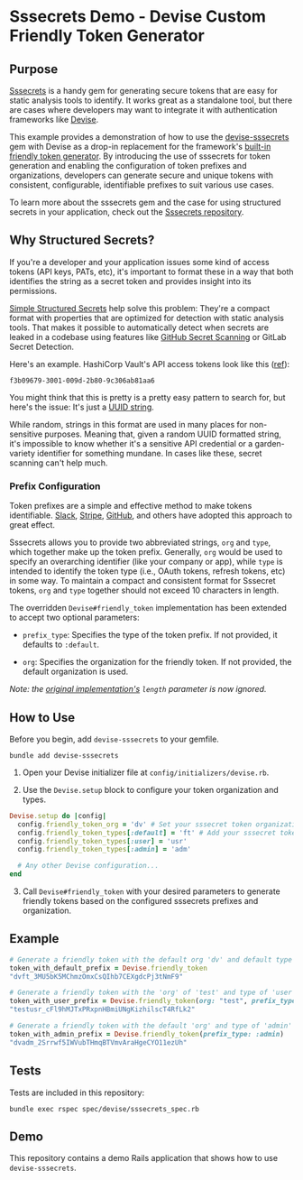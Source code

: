 # Sssecrets Demo - Devise Custom Friendly Token Generator

## Purpose

[Sssecrets](https://github.com/chtzvt/sssecrets) is a handy gem for generating secure tokens that are easy for static analysis tools to identify. It works great as a standalone tool, but there are cases where developers may want to integrate it with authentication frameworks like [Devise](https://github.com/heartcombo/devise). 

This example provides a demonstration of how to use the [devise-sssecrets](https://github.com/chtzvt/devise-sssecrets) gem with Devise as a drop-in replacement for the framework's [built-in friendly token generator](https://github.com/heartcombo/devise/blob/main/lib/devise.rb#L507). By introducing the use of sssecrets for token generation and enabling the configuration of token prefixes and organizations, developers can generate secure and unique tokens with consistent, configurable, identifiable prefixes to suit various use cases.

To learn more about the sssecrets gem and the case for using structured secrets in your application, check out the [Sssecrets repository](https://github.com/chtzvt/sssecrets).

## Why Structured Secrets?

If you're a developer and your application issues some kind of access tokens (API keys, PATs, etc), it's important to format these in a way that both identifies the string as a secret token and provides insight into its permissions.

[Simple Structured Secrets](https://github.com/chtzvt/sssecrets) help solve this problem: They're a compact format with properties that are optimized for detection with static analysis tools. That makes it possible to automatically detect when secrets are leaked in a codebase using features like [GitHub Secret Scanning](https://docs.github.com/en/code-security/secret-scanning/about-secret-scanning) or GitLab Secret Detection.

Here's an example. HashiCorp Vault's API access tokens look like this ([ref](https://developer.hashicorp.com/vault/api-docs#authentication)):

`f3b09679-3001-009d-2b80-9c306ab81aa6`

You might think that this is pretty is a pretty easy pattern to search for, but here's the issue: It's just a [UUID string](https://en.wikipedia.org/wiki/Universally_unique_identifier).

While random, strings in this format are used in many places for non-sensitive purposes. Meaning that, given a random UUID formatted string, it's impossible to know whether it's a sensitive API credential or a garden-variety identifier for something mundane. In cases like these, secret scanning can't help much.

### Prefix Configuration

Token prefixes are a simple and effective method to make tokens identifiable. [Slack](https://api.slack.com/authentication/token-types), [Stripe](https://stripe.com/docs/api/authentication), [GitHub](https://github.blog/2021-04-05-behind-githubs-new-authentication-token-formats/#identifiable-prefixes), and others have adopted this approach to great effect. 

Sssecrets allows you to provide two abbreviated strings, `org` and `type`, which together make up the token prefix. Generally, `org` would be used to specify an overarching identifier (like your company or app), while `type` is intended to identify the token type (i.e., OAuth tokens, refresh tokens, etc) in some way. To maintain a compact and consistent format for Sssecret tokens, `org` and `type` together should not exceed 10 characters in length.

The overridden `Devise#friendly_token` implementation has been extended to accept two optional parameters:

- `prefix_type`: Specifies the type of the token prefix. If not provided, it defaults to `:default`.

- `org`: Specifies the organization for the friendly token. If not provided, the default organization is used.

_Note: the [original implementation's](https://github.com/heartcombo/devise/blob/main/lib/devise.rb#L507) `length` parameter is now ignored._

## How to Use

Before you begin, add `devise-sssecrets` to your gemfile.

```shell
bundle add devise-sssecrets
```

1. Open your Devise initializer file at `config/initializers/devise.rb`.

2. Use the `Devise.setup` block to configure your token organization and types.

```ruby
Devise.setup do |config|
  config.friendly_token_org = 'dv' # Set your sssecret token organization. Defaults to "dv".
  config.friendly_token_types[:default] = 'ft' # Add your sssecret token types like so. Default is "ft".
  config.friendly_token_types[:user] = 'usr'
  config.friendly_token_types[:admin] = 'adm'

  # Any other Devise configuration...
end
```

3. Call `Devise#friendly_token` with your desired parameters to generate friendly tokens based on the configured sssecrets prefixes and organization.

## Example

```ruby
# Generate a friendly token with the default org 'dv' and default type of 'ft'
token_with_default_prefix = Devise.friendly_token
"dvft_3MU5bK5MChmzOmxCsQIhb7CEXgdcPj3tNmF9"

# Generate a friendly token with the 'org' of 'test' and type of 'user'
token_with_user_prefix = Devise.friendly_token(org: "test", prefix_type: :user)
"testusr_cFl9hMJTxPRxpnHBmiUNgKizhilscT4RfLk2"

# Generate a friendly token with the default 'org' and type of 'admin'
token_with_admin_prefix = Devise.friendly_token(prefix_type: :admin)
"dvadm_2Srrwf5IWVubTHmqBTVmvAraHgeCYO11ezUh"
```

## Tests

Tests are included in this repository: 

```shell
bundle exec rspec spec/devise/sssecrets_spec.rb
```

## Demo

This repository contains a demo Rails application that shows how to use `devise-sssecrets`.